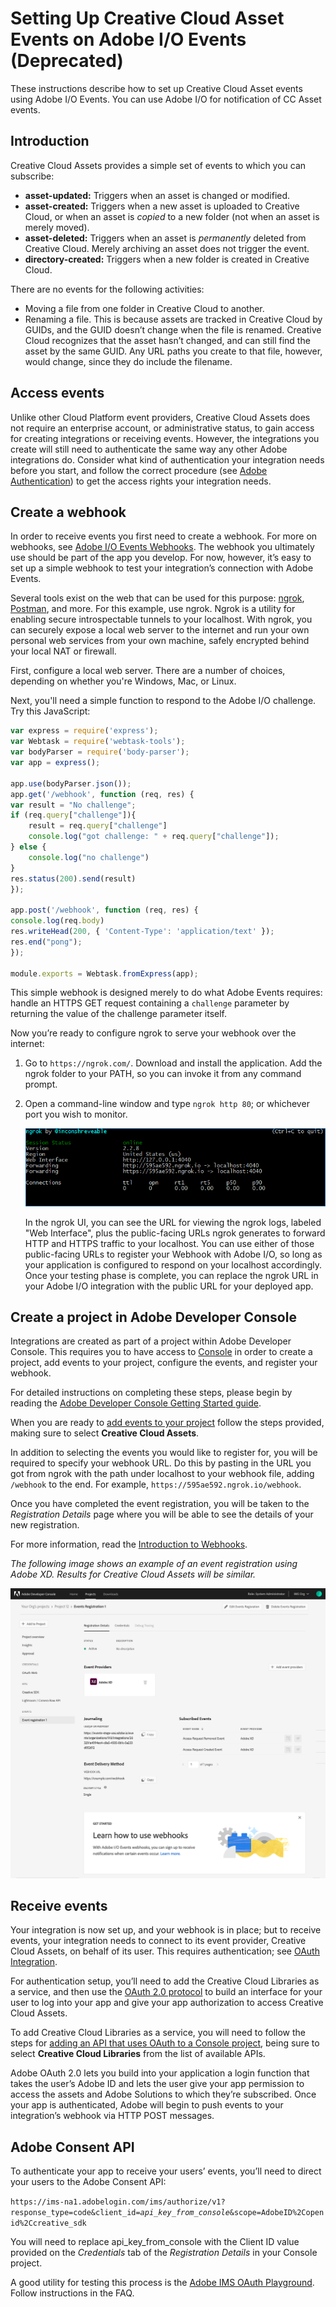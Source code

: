 # Setting Up Creative Cloud Asset Events on Adobe I/O Events (Deprecated)

These instructions describe how to set up Creative Cloud Asset events using Adobe I/O Events. You can use Adobe I/O for notification of CC Asset events. 

## Introduction
Creative Cloud Assets provides a simple set of events to which you can subscribe: 
- **asset-updated:** Triggers when an asset is changed or modified.
- **asset-created:** Triggers when a new asset is uploaded to Creative Cloud, or when an asset is _copied_ to a new folder (not when an asset is merely moved).
- **asset-deleted:** Triggers when an asset is _permanently_ deleted from Creative Cloud. Merely archiving an asset does not trigger the event. 
- **directory-created:** Triggers when a new folder is created in Creative Cloud.

There are no events for the following activities:
- Moving a file from one folder in Creative Cloud to another.
- Renaming a file. This is because assets are tracked in Creative Cloud by GUIDs, and the GUID doesn&rsquo;t change when the file is renamed. Creative Cloud recognizes that the asset hasn&rsquo;t changed, and can still find the asset by the same GUID. Any URL paths you create to that file, however, would change, since they do include the filename.

## Access events
Unlike other Cloud Platform event providers, Creative Cloud Assets does not require an enterprise account, or administrative status, to gain access for creating integrations or receiving events. However, the integrations you create will still need to authenticate the same way any other Adobe integrations do. Consider what kind of authentication your integration needs before you start, and follow the correct procedure (see [Adobe Authentication](/apis/cloudplatform/console/authentication/gettingstarted.html)) to get the access rights your integration needs.

## Create a webhook

In order to receive events you first need to create a webhook. For more on webhooks, see [Adobe I/O Events Webhooks](../index.md). The webhook you ultimately use should be part of the app you develop. For now, however, it&rsquo;s easy to set up a simple webhook to test your integration&rsquo;s connection with Adobe Events. 

Several tools exist on the web that can be used for this purpose: [ngrok](https://ngrok.com/), [Postman](https://www.getpostman.com/), and more. For this example, use ngrok. Ngrok is a utility for enabling secure introspectable tunnels to your localhost. With ngrok, you can securely expose a local web server to the internet and run your own personal web services from your own machine, safely encrypted behind your local NAT or firewall.

First, configure a local web server. There are a number of choices, depending on whether you're Windows, Mac, or Linux.

Next, you'll need a simple function to respond to the Adobe I/O challenge. Try this JavaScript:

```javascript
var express = require('express');
var Webtask = require('webtask-tools');
var bodyParser = require('body-parser');
var app = express();

app.use(bodyParser.json());
app.get('/webhook', function (req, res) {
var result = "No challenge";
if (req.query["challenge"]){
    result = req.query["challenge"]
    console.log("got challenge: " + req.query["challenge"]);
} else {
    console.log("no challenge")
}
res.status(200).send(result)
});

app.post('/webhook', function (req, res) { 
console.log(req.body)
res.writeHead(200, { 'Content-Type': 'application/text' });
res.end("pong");
});

module.exports = Webtask.fromExpress(app);
```

This simple webhook is designed merely to do what Adobe Events requires: handle an HTTPS GET request containing a `challenge` parameter by returning the value of the challenge parameter itself. 

Now you&rsquo;re ready to configure ngrok to serve your webhook over the internet:

1. Go to `https://ngrok.com/`. Download and install the application. Add the ngrok folder to your PATH, so you can invoke it from any command prompt.

2. Open a command-line window and type `ngrok http 80`; or whichever port you wish to monitor.

    ![ngrok on port 80](../img/ngrok.png "ngrok on port 80")

    In the ngrok UI, you can see the URL for viewing the ngrok logs, labeled "Web Interface", plus the public-facing URLs ngrok generates to forward HTTP and HTTPS traffic to your localhost. You can use either of those public-facing URLs to register your Webhook with Adobe I/O, so long as your application is configured to respond on your localhost accordingly. Once your testing phase is complete, you can replace the ngrok URL in your Adobe I/O integration with the public URL for your deployed app.

## Create a project in Adobe Developer Console

Integrations are created as part of a project within Adobe Developer Console. This requires you to have access to [Console](https://www.adobe.com/go/devs_console_ui) in order to create a project, add events to your project, configure the events, and register your webhook.

For detailed instructions on completing these steps, please begin by reading the [Adobe Developer Console Getting Started guide](https://www.adobe.com/go/devs_console_getting_started). 

When you are ready to [add events to your project](https://www.adobe.io/apis/experienceplatform/console/docs.html#!AdobeDocs/adobeio-console/master/services-add-event.md) follow the steps provided, making sure to select **Creative Cloud Assets**.

In addition to selecting the events you would like to register for, you will be required to specify your webhook URL. Do this by pasting in the URL you got from ngrok with the path under localhost to your webhook file, adding `/webhook` to the end. For example, `https://595ae592.ngrok.io/webhook`. 

Once you have completed the event registration, you will be taken to the *Registration Details* page where you will be able to see the details of your new registration. 

For more information, read the [Introduction to Webhooks](../index.md). 

*The following image shows an example of an event registration using Adobe XD. Results for Creative Cloud Assets will be similar.*

![Event Registration Details tab in Adobe Developer Console](../img/events-registration-details.png)


## Receive events

Your integration is now set up, and your webhook is in place; but to receive events, your integration needs to connect to its event provider, Creative Cloud Assets, on behalf of its user. This requires authentication; see [OAuth Integration](/authentication/auth-methods.html#!AdobeDocs/adobeio-auth/master/AuthenticationOverview/OAuthIntegration.md). 

For authentication setup, you&rsquo;ll need to add the Creative Cloud Libraries as a service, and then use the [OAuth 2.0 protocol](/authentication/auth-methods.html#!AdobeDocs/adobeio-auth/master/OAuth/OAuth.md) to build an interface for your user to log into your app and give your app authorization to access Creative Cloud Assets. 

To add Creative Cloud Libraries as a service, you will need to follow the steps for [adding an API that uses OAuth to a Console project](/apis/experienceplatform/console/docs.html#!AdobeDocs/adobeio-console/master/services-add-api-oauth.md), being sure to select **Creative Cloud Libraries** from the list of available APIs.
 
Adobe OAuth 2.0 lets you build into your application a login function that takes the user&rsquo;s Adobe ID and lets the user give your app permission to access the assets and Adobe Solutions to which they&rsquo;re subscribed. Once your app is authenticated, Adobe will begin to push events to your integration&rsquo;s webhook via HTTP POST messages.

## Adobe Consent API

To authenticate your app to receive your users&rsquo; events, you&rsquo;ll need to direct your users to the Adobe Consent API:

`https://ims-na1.adobelogin.com/ims/authorize/v1?response_type=code&client_id=`_`api_key_from_console`_`&scope=AdobeID%2Copenid%2Ccreative_sdk`

You will need to replace api_key_from_console with the Client ID value provided on the *Credentials* tab of the *Registration Details* in your Console project.

A good utility for testing this process is the [Adobe IMS OAuth Playground](https://runtime.adobe.io/api/v1/web/io-solutions/adobe-oauth-playground/oauth.html). Follow instructions in the FAQ.
